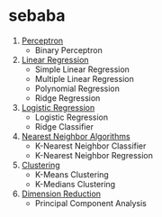 # sebaba

1. [Perceptron](https://github.com/noelnamai/machine-learning/blob/master/binary-perceptron.ipynb)
   * Binary Perceptron
2. [Linear Regression](https://github.com/noelnamai/machine-learning/blob/master/linear-regression.ipynb)
   * Simple Linear Regression
   * Multiple Linear Regression
   * Polynomial Regression
   * Ridge Regression
3. [Logistic Regression](https://github.com/noelnamai/machine-learning/blob/master/logistic-regression.ipynb)
   * Logistic Regression
   * Ridge Classifier
4. [Nearest Neighbor Algorithms](https://github.com/noelnamai/machine-learning/blob/master/nearest-neighbor.ipynb)
   * K-Nearest Neighbor Classifier
   * K-Nearest Neighbor Regression
5. [Clustering](https://github.com/noelnamai/machine-learning/blob/master/clustering.ipynb)
   * K-Means Clustering
   * K-Medians Clustering 
6. [Dimension Reduction](https://github.com/noelnamai/machine-learning/blob/master/pca.ipynb)
   * Principal Component Analysis
